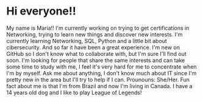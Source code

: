 # Hi everyone!!
My name is Maria!!
I'm currently working on trying to get certifications in Networking, trying to learn new things and discover new interests.
I'm currently learning Networking, SQL, Python and a little bit about cibersecurity. And so far it have been a great experience.
I'm new on GitHub so I don't know what to collaborate with, but I'm sure I'll find out soon.
I'm looking for people that share the same interests and can take some time to study with me, I feel it's very hard for me to concentrate when I'm by myself.
Ask me about anything, I don't know much about IT since I'm pretty new in the area but I'll try to help if I can.
Prounouns: She/Her.
Fun fact about me is that I'm from Brazil and now I'm living in Canada. I have a 14 years old dog and I like to play League of Legends!


